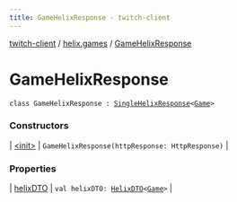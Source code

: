 ```yaml
---
title: GameHelixResponse - twitch-client
---
```


[twitch-client](../../index.html) / [helix.games](../index.html) / [GameHelixResponse](./index.html)

# GameHelixResponse

`class GameHelixResponse : `[`SingleHelixResponse`](../../helix.http.model/-single-helix-response/index.html)`<`[`Game`](../../helix.games.model/-game/index.html)`>`

### Constructors

| [&lt;init&gt;](-init-.html) | `GameHelixResponse(httpResponse: HttpResponse)` |

### Properties

| [helixDTO](helix-d-t-o.html) | `val helixDTO: `[`HelixDTO`](../../helix.http.model/-helix-d-t-o/index.html)`<`[`Game`](../../helix.games.model/-game/index.html)`>` |

